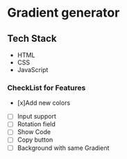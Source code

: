 # Gradient generator

## Tech Stack
- HTML
- CSS
- JavaScript

### CheckList for Features

- [x]Add new colors
- [ ] Input support
- [ ] Rotation field
- [ ] Show Code
- [ ] Copy button
- [ ] Background with same Gradient